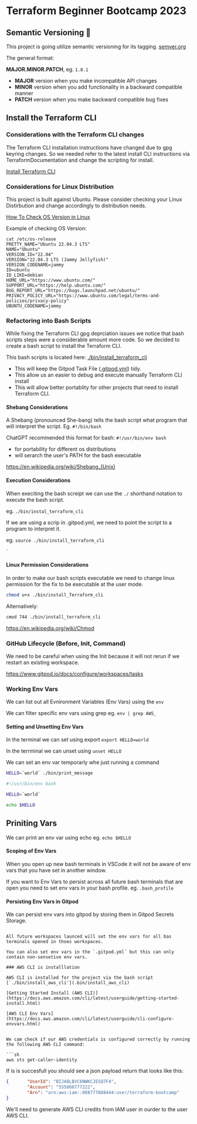 # Terraform Beginner Bootcamp 2023

## Semantic Versioning :mage:

This project is going utilize semantic versioning for its tagging.
[semver.org](https://semver.org/)

The general format:

 **MAJOR.MINOR.PATCH**, eg. `1.0.1`

- **MAJOR** version when you make incompatible API changes
- **MINOR** version when you add functionality in a backward compatible manner
- **PATCH** version when you make backward compatible bug fixes

## Install the Terraform CLI

### Considerations with the Terraform CLI changes
The Terraform CLI installation instructiions have changed due to gpg keyring changes. So we needed refer to the latest install CLI instructions via TerraformDocumentation and change the scripting for install. 

[Install Terraform CLI](https://developer.hashicorp.com/terraform/tutorials/aws-get-started/install-cli)

### Considerations for Linux Distribution 

This project is built against Ubuntu. 
Please consider checking your Linux Distirbution and change accordingly to distribution needs. 

[How To Check OS Version in Linux](https://www.cyberciti.biz/faq/how-to-check-os-version-in-linux-command-line/)

Example of checking OS Version:

```
cat /etc/os-release
PRETTY_NAME="Ubuntu 22.04.3 LTS"
NAME="Ubuntu"
VERSION_ID="22.04"
VERSION="22.04.3 LTS (Jammy Jellyfish)"
VERSION_CODENAME=jammy
ID=ubuntu
ID_LIKE=debian
HOME_URL="https://www.ubuntu.com/"
SUPPORT_URL="https://help.ubuntu.com/"
BUG_REPORT_URL="https://bugs.launchpad.net/ubuntu/"
PRIVACY_POLICY_URL="https://www.ubuntu.com/legal/terms-and-policies/privacy-policy"
UBUNTU_CODENAME=jammy
```
### Refactoring into Bash Scripts

While fixing the Terraform CLI gpg deprciation issues we notice that bash scripts steps were a considerable amount more code. So we decided to create a bash script to install the Terraform CLI.

This bash scripts is located here: [./bin/install_terraform_cli](./bin/install_terraform_cli)

- This will keep the Gitpod Task File ([.gitpod.yml](.gitpod.yml)) tidy.
- This allow us an easier to debug and execute manually Terraform CLI install
- This will allow better portablity for other projects that need to install Terraform CLI.


#### Shebang Considerations

A Shebang (pronounced She-bang) tells the bash script what program that will interpret the script. Eg. `#!/bin/bash`

ChatGPT recommended this format for bash: `#!/usr/bin/env bash`

- for portability for different os distributions
- will serarch the user's PATH for the bash executable

https://en.wikipedia.org/wiki/Shebang_(Unix)

#### Execution Considerations 
When execiting the bash screipt we can use the  `./` shorthand notation to execute the bash script. 

eg. `./bin/instal_terraform_cli`

If we are using a scrip in .gitpod.yml, we need to point the script to a program to interpret it.

eg. `source ./bin/install_terraform_cli`

`
#### Linux Permission Considerations 

In order to make our bash scripts executable we need to change linux permission for the fix to be executable at the user mode.

```sh
chmod u+x ./bin/install_Terraform_cli
```

Alternatively:

```sh
cmod 744 ./bin/install_terraform_cli
```

https://en.wikipedia.org/wiki/Chmod

### GitHub Lifecycle (Before, Init, Command)

We need to be careful when using the Init because it will not rerun if we restart an existing workspace.

https://www.gitpod.io/docs/configure/workspaces/tasks

### Working Env Vars

We can list out all Evnironment Variables (Env Vars) using the `env`

We can filter specific env vars using grep eg. `env | grep AWS_`

#### Setting and Unsetting Env Vars

In the terminal we can set using export `export HELLO=world`

In the terrminal we can unset using `unset HELLO`

We can set an env var temporarly whe just running a command

```sh
HELLO=`world` ./bin/print_message
```

```sh
#!/usr/bin/env bash

HELLO=`world`

echo $HELLO
```

## Priniting Vars

We can print an env var using echo eg. `echo $HELLO`

#### Scoping of Env Vars

When you open up new bash terminals in VSCode it will not be aware of env vars that you have set in another window.

If you want to Env Vars to persist across all future bash terminals that are open you need to set env vars in your bash profile. eg. `.bash_profile`

#### Persisting Env Vars in Gitpod

We can persist env vars into gitpod by storing them in Gitpod Secrets Storage.

```

All future workspaces launced will set the env vars for all bas terminals opened in thoes workspaces.

You can also set env vars in the `.gitpod.yml` but this can only contain non-sensetive env vars.

### AWS CLI is installlation

AWS CLI is installed for the project via the bash script [`./bin/install_aws_cli'](.bin/install_aws_cli)

[Getting Started Install (AWS CLI)](https://docs.aws.amazon.com/cli/latest/userguide/getting-started-install.html)

[AWS CLI Env Vars](https://docs.aws.amazon.com/cli/latest/userguide/cli-configure-envvars.html)


We cam check if our AWS credentials is configured correctly by running the following AWS CLI command:

```sh
aws sts get-caller-identity
```

If is is succesfull you should see a json payload return that looks like this:

```json
{       "UserId": "BIJA8LBVC6NWKCJESQ7F4",
        "Account": "555888777222",
        "Arn": "arn:aws:iam::888777888444:user/terraform-bootcamp"
}
```

We'll need to generate AWS CLI credits from IAM user in ourder to the user AWS CLI.